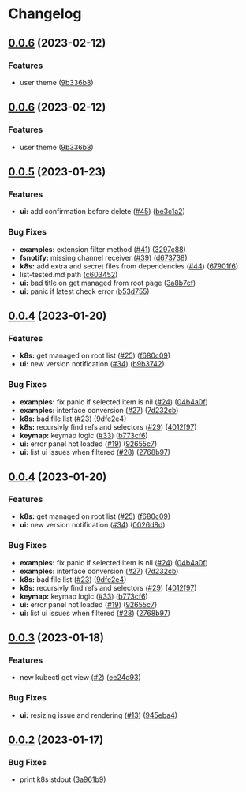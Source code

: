 # Changelog

## [0.0.6](https://github.com/FrangipaneTeam/bean/compare/v0.0.5...v0.0.6) (2023-02-12)


### Features

* user theme ([9b336b8](https://github.com/FrangipaneTeam/bean/commit/9b336b8cffc9238db03760b8aba7b7488a7aa846))

## [0.0.6](https://github.com/FrangipaneTeam/bean/compare/v0.0.5...v0.0.6) (2023-02-12)


### Features

* user theme ([9b336b8](https://github.com/FrangipaneTeam/bean/commit/9b336b8cffc9238db03760b8aba7b7488a7aa846))

## [0.0.5](https://github.com/FrangipaneTeam/bean/compare/v0.0.4...v0.0.5) (2023-01-23)


### Features

* **ui:** add confirmation before delete ([#45](https://github.com/FrangipaneTeam/bean/issues/45)) ([be3c1a2](https://github.com/FrangipaneTeam/bean/commit/be3c1a25ea60572224bc46705661acb47189fb14))


### Bug Fixes

* **examples:** extension filter method ([#41](https://github.com/FrangipaneTeam/bean/issues/41)) ([3297c88](https://github.com/FrangipaneTeam/bean/commit/3297c88efdc0aa6f646fe232c4f60bb5780366bd))
* **fsnotify:** missing channel receiver ([#39](https://github.com/FrangipaneTeam/bean/issues/39)) ([d673738](https://github.com/FrangipaneTeam/bean/commit/d67373844573cab428368902c4bf273eb47b5b31))
* **k8s:** add extra and secret files from dependencies ([#44](https://github.com/FrangipaneTeam/bean/issues/44)) ([67901f6](https://github.com/FrangipaneTeam/bean/commit/67901f6a0d3093bdae86ab233a2fb9e4df008e89))
* list-tested.md path ([c603452](https://github.com/FrangipaneTeam/bean/commit/c6034527ddba1776893d5b54f6aaadddc0bd4c44))
* **ui:** bad title on get managed from root page ([3a8b7cf](https://github.com/FrangipaneTeam/bean/commit/3a8b7cfaabb5d400715ec3b614c359a69350c2c5))
* **ui:** panic if latest check error ([b53d755](https://github.com/FrangipaneTeam/bean/commit/b53d755c2f49c52d8c68fc32dee3086c2d4b33a8))

## [0.0.4](https://github.com/FrangipaneTeam/bean/compare/v0.0.3...v0.0.4) (2023-01-20)


### Features

* **k8s:** get managed on root list ([#25](https://github.com/FrangipaneTeam/bean/issues/25)) ([f680c09](https://github.com/FrangipaneTeam/bean/commit/f680c09f4481042ad6a3cd1a73494f3ca8525d7d))
* **ui:** new version notification ([#34](https://github.com/FrangipaneTeam/bean/issues/34)) ([b9b3742](https://github.com/FrangipaneTeam/bean/commit/b9b37429685ba3f04d77d2b29313f2816de333cc))


### Bug Fixes

* **examples:** fix panic if selected item is nil ([#24](https://github.com/FrangipaneTeam/bean/issues/24)) ([04b4a0f](https://github.com/FrangipaneTeam/bean/commit/04b4a0fd69a8ed545a6dec214a1dc70c5a5999ca))
* **examples:** interface conversion ([#27](https://github.com/FrangipaneTeam/bean/issues/27)) ([7d232cb](https://github.com/FrangipaneTeam/bean/commit/7d232cb372b0ab6c567e639a7df1897fc484bae1))
* **k8s:** bad file list ([#23](https://github.com/FrangipaneTeam/bean/issues/23)) ([9dfe2e4](https://github.com/FrangipaneTeam/bean/commit/9dfe2e44121e527d7595078a25c876c0b4cf6903))
* **k8s:** recursivly find refs and selectors ([#29](https://github.com/FrangipaneTeam/bean/issues/29)) ([4012f97](https://github.com/FrangipaneTeam/bean/commit/4012f974ee80792f2b6412a5b3e2a07dae61c583))
* **keymap:** keymap logic ([#33](https://github.com/FrangipaneTeam/bean/issues/33)) ([b773cf6](https://github.com/FrangipaneTeam/bean/commit/b773cf66f7879af2859ba2cc7d28e8e730a26c7f))
* **ui:** error panel not loaded ([#19](https://github.com/FrangipaneTeam/bean/issues/19)) ([92655c7](https://github.com/FrangipaneTeam/bean/commit/92655c716e20be46bc6dd0315effad5c46ea4d6e))
* **ui:** list ui issues when filtered ([#28](https://github.com/FrangipaneTeam/bean/issues/28)) ([2768b97](https://github.com/FrangipaneTeam/bean/commit/2768b970a23b4322e714bf77006da8d38837c423))

## [0.0.4](https://github.com/FrangipaneTeam/bean/compare/v0.0.3...v0.0.4) (2023-01-20)


### Features

* **k8s:** get managed on root list ([#25](https://github.com/FrangipaneTeam/bean/issues/25)) ([f680c09](https://github.com/FrangipaneTeam/bean/commit/f680c09f4481042ad6a3cd1a73494f3ca8525d7d))
* **ui:** new version notification ([#34](https://github.com/FrangipaneTeam/bean/issues/34)) ([0026d8d](https://github.com/FrangipaneTeam/bean/commit/0026d8d140bed6c98679c55fe0b380a5f837c846))


### Bug Fixes

* **examples:** fix panic if selected item is nil ([#24](https://github.com/FrangipaneTeam/bean/issues/24)) ([04b4a0f](https://github.com/FrangipaneTeam/bean/commit/04b4a0fd69a8ed545a6dec214a1dc70c5a5999ca))
* **examples:** interface conversion ([#27](https://github.com/FrangipaneTeam/bean/issues/27)) ([7d232cb](https://github.com/FrangipaneTeam/bean/commit/7d232cb372b0ab6c567e639a7df1897fc484bae1))
* **k8s:** bad file list ([#23](https://github.com/FrangipaneTeam/bean/issues/23)) ([9dfe2e4](https://github.com/FrangipaneTeam/bean/commit/9dfe2e44121e527d7595078a25c876c0b4cf6903))
* **k8s:** recursivly find refs and selectors ([#29](https://github.com/FrangipaneTeam/bean/issues/29)) ([4012f97](https://github.com/FrangipaneTeam/bean/commit/4012f974ee80792f2b6412a5b3e2a07dae61c583))
* **keymap:** keymap logic ([#33](https://github.com/FrangipaneTeam/bean/issues/33)) ([b773cf6](https://github.com/FrangipaneTeam/bean/commit/b773cf66f7879af2859ba2cc7d28e8e730a26c7f))
* **ui:** error panel not loaded ([#19](https://github.com/FrangipaneTeam/bean/issues/19)) ([92655c7](https://github.com/FrangipaneTeam/bean/commit/92655c716e20be46bc6dd0315effad5c46ea4d6e))
* **ui:** list ui issues when filtered ([#28](https://github.com/FrangipaneTeam/bean/issues/28)) ([2768b97](https://github.com/FrangipaneTeam/bean/commit/2768b970a23b4322e714bf77006da8d38837c423))

## [0.0.3](https://github.com/FrangipaneTeam/bean/compare/v0.0.2...v0.0.3) (2023-01-18)


### Features

* new kubectl get view ([#2](https://github.com/FrangipaneTeam/bean/issues/2)) ([ee24d93](https://github.com/FrangipaneTeam/bean/commit/ee24d9315cf6c7556b2d05388b19341f98e9c152))


### Bug Fixes

* **ui:** resizing issue and rendering ([#13](https://github.com/FrangipaneTeam/bean/issues/13)) ([945eba4](https://github.com/FrangipaneTeam/bean/commit/945eba4cbd7ce93a6d49d9cadf6296b408208399))

## [0.0.2](https://github.com/FrangipaneTeam/bean/compare/v0.0.1...v0.0.2) (2023-01-17)


### Bug Fixes

* print k8s stdout ([3a961b9](https://github.com/FrangipaneTeam/bean/commit/3a961b9453d9a84e7398f7056cf5ce225a714b7c))
